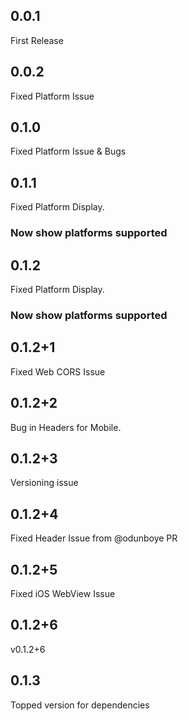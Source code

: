 ## 0.0.1
 First Release

## 0.0.2
 Fixed Platform Issue

## 0.1.0
 Fixed Platform Issue & Bugs
 
## 0.1.1
 Fixed Platform Display.
 ### Now show platforms supported

## 0.1.2
 Fixed Platform Display.
 ### Now show platforms supported

## 0.1.2+1
 Fixed Web CORS Issue 

## 0.1.2+2
 Bug in Headers for Mobile.

## 0.1.2+3
 Versioning issue

 ## 0.1.2+4
 Fixed Header Issue from @odunboye PR

## 0.1.2+5
 Fixed iOS WebView Issue 

## 0.1.2+6
 v0.1.2+6

## 0.1.3
 Topped version for dependencies